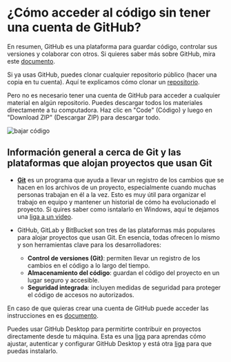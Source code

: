 # ¿Cómo acceder al código sin tener una cuenta de GitHub?

En resumen, GitHub es una plataforma para guardar código, controlar sus versiones y colaborar con otros. Si quieres 
saber más sobre GitHub, mira este [documento](https://docs-github-com.translate.goog/es/get-started/start-your-journey/hello-world?_x_tr_sl=en&_x_tr_tl=es&_x_tr_hl=en-US&_x_tr_pto=wapp&_x_tr_hist=true).

Si ya usas GitHub, puedes clonar cualquier repositorio público (hacer una copia en tu cuenta). Aquí te explicamos cómo 
clonar un [repositorio](https://docs.github.com/es/repositories/creating-and-managing-repositories/cloning-a-repository).

Pero no es necesario tener una cuenta de GitHub para acceder a cualquier material en algún repositorio. Puedes descargar 
todos los materiales directamente a tu computadora. Haz clic en "Code" (Código) y luego en "Download ZIP" 
(Descargar ZIP) para descargar todo.

![bajar código](./img/bajar_código.png)

## Información general a cerca de Git y las plataformas que alojan proyectos que usan Git

* [**Git**](https://es.wikipedia.org/wiki/Git) es un programa que ayuda a llevar un registro de los cambios que se 
hacen en los archivos de un proyecto, especialmente cuando muchas personas trabajan en él a la vez. Esto es muy útil 
para organizar el trabajo en equipo y mantener un historial de cómo ha evolucionado el proyecto. Si quires saber 
como isntalarlo en Windows, aquí te dejamos una [liga a un video](https://www.youtube.com/watch?v=WcYTcttEf50&t=46s).

* GitHub, GitLab y BitBucket son tres de las plataformas más populares para alojar proyectos que usan Git. 
En esencia, todas ofrecen lo mismo y son herramientas clave para los desarrolladores:
  * **Control de versiones (Git)**: permiten llevar un registro de los cambios en el código a lo largo del tiempo.
  * **Almacenamiento del código**: guardan el código del proyecto en un lugar seguro y accesible.
  * **Seguridad integrada**: incluyen medidas de seguridad para proteger el código de accesos no autorizados.

En caso de que quieras crear una cuenta de GitHub puede acceder las instrucciones en es [documento](https://docs.github.com/es/get-started/start-your-journey/creating-an-account-on-github).

Puedes usar GitHub Desktop para permitirte contribuir en proyectos directamente desde tu máquina. Esta es 
una [liga](https://docs.github.com/es/desktop/overview/getting-started-with-github-desktop) para aprendas cómo ajustar, 
autenticar y configurar GitHub Desktop y está otra [liga](https://www.youtube.com/watch?v=lx0rnIYVy1s&t=1s) para que 
puedas instalarlo. 


